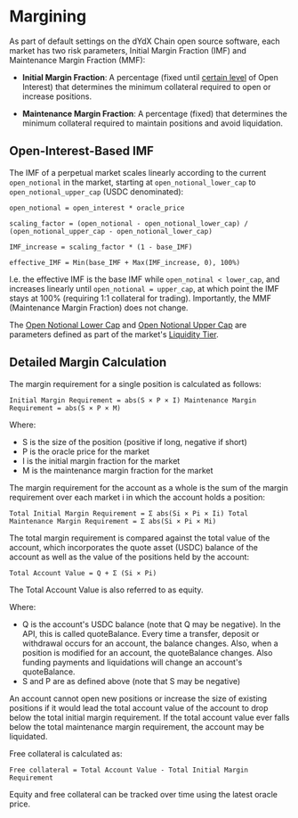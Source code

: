 # Margining

As part of default settings on the dYdX Chain open source software, each market has two risk parameters, Initial Margin Fraction (IMF) and Maintenance Margin Fraction (MMF):

  - **Initial Margin Fraction**: A percentage (fixed until [certain level](#open-interest-based-imf) of Open Interest) that determines the minimum collateral required to open or increase positions.

  - **Maintenance Margin Fraction**: A percentage (fixed) that determines the minimum collateral required to maintain positions and avoid liquidation.

## Open-Interest-Based IMF

The IMF of a perpetual market scales linearly according to the current `open_notional` in the market, starting at `open_notional_lower_cap` to `open_notional_upper_cap` (USDC denominated):

```
open_notional = open_interest * oracle_price

scaling_factor = (open_notional - open_notional_lower_cap) / (open_notional_upper_cap - open_notional_lower_cap)

IMF_increase = scaling_factor * (1 - base_IMF)

effective_IMF = Min(base_IMF + Max(IMF_increase, 0), 100%)
```

I.e. the effective IMF is the base IMF while `open_notinal < lower_cap`, and increases linearly until `open_notional = upper_cap`, at which point the IMF stays at 100% (requiring 1:1 collateral for trading). Importantly, the MMF (Maintenance Margin Fraction) does not change.

The [Open Notional Lower Cap](https://github.com/dydxprotocol/v4-chain/blob/b829b28b0d71e754ac553fbeec29ce5309bd79f7/proto/dydxprotocol/perpetuals/perpetual.proto#L133) and [Open Notional Upper Cap](https://github.com/dydxprotocol/v4-chain/blob/b829b28b0d71e754ac553fbeec29ce5309bd79f7/proto/dydxprotocol/perpetuals/perpetual.proto#L138) are parameters defined as part of the market's [Liquidity Tier](https://github.com/dydxprotocol/v4-chain/blob/b829b28b0d71e754ac553fbeec29ce5309bd79f7/proto/dydxprotocol/perpetuals/perpetual.proto#L100).

## Detailed Margin Calculation

The margin requirement for a single position is calculated as follows:

    Initial Margin Requirement = abs(S × P × I) Maintenance Margin Requirement = abs(S × P × M)

Where:

- S is the size of the position (positive if long, negative if short)
- P is the oracle price for the market
- I is the initial margin fraction for the market
- M is the maintenance margin fraction for the market

The margin requirement for the account as a whole is the sum of the margin requirement over each market i in which the account holds a position:

    Total Initial Margin Requirement = Σ abs(Si × Pi × Ii) Total Maintenance Margin Requirement = Σ abs(Si × Pi × Mi)

The total margin requirement is compared against the total value of the account, which incorporates the quote asset (USDC) balance of the account as well as the value of the positions held by the account:

    Total Account Value = Q + Σ (Si × Pi)

The Total Account Value is also referred to as equity.

Where:

  - Q is the account's USDC balance (note that Q may be negative). In the API, this is called quoteBalance. Every time a transfer, deposit or withdrawal occurs for an account, the balance changes. Also, when a position is modified for an account, the quoteBalance changes. Also funding payments and liquidations will change an account's quoteBalance.
  - S and P are as defined above (note that S may be negative)

An account cannot open new positions or increase the size of existing positions if it would lead the total account value of the account to drop below the total initial margin requirement. If the total account value ever falls below the total maintenance margin requirement, the account may be liquidated.

Free collateral is calculated as:

    Free collateral = Total Account Value - Total Initial Margin Requirement

Equity and free collateral can be tracked over time using the latest oracle price.
